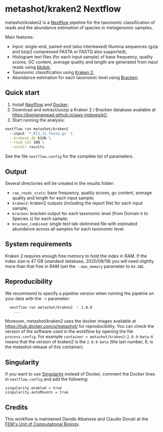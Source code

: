 # metashot/kraken2 Nextflow

metashot/kraken2 is a [Nextflow](https://www.nextflow.io/) pipeline for the
taxonomic classification of reads and the abundance estimation of species in
metagenomic samples.

Main features:

- Input: single-end, paired-end (also interleaved) Illumina sequences (gzip
  and bzip2 compressed FASTA or FASTQ also supported);
- Histogram text files (for each input sample) of base frequency, quality
  scores, GC content, average quality and length are generated from input reads
  using
  [bbduk](https://jgi.doe.gov/data-and-tools/bbtools/bb-tools-user-guide/bbduk-guide/);
- Taxonomic classification using 
  [Kraken 2](http://ccb.jhu.edu/software/kraken2/index.shtml);
- Abundance estimation for each taxonomic level using
  [Bracken](http://ccb.jhu.edu/software/bracken/index.shtml).

## Quick start

1. Install [Nextflow](https://www.nextflow.io/) and [Docker](https://www.docker.com/);
1. Download and extract/unzip a Kraken 2 / Bracken database available at
   https://benlangmead.github.io/aws-indexes/k2;
1. Start running the analysis:
   
  ```bash
  nextflow run metashot/kraken2
    --input '*_R{1,2}.fastq.gz' \
    --kraken2_db k2db \
    --read_len 100 \
    --outdir results
  ```

See the file ``nextflow.config`` for the complete list of parameters.

## Output
Several directories will be created in the results folder:

- ``raw_reads_stats``: base frequency, quality scores, gc content, average
  quality and length for each input sample;
- ``kraken2``: kraken2 outputs (including the report file) for each input
  sample;
- ``bracken``: bracken output for each taxonomic level (from Domain ``D`` to
  Species ``S``) for each sample;
- ``bracken_combined``: single text tab-delimined file with estimated
  abundance across all samples for each taxonomic level.

## System requirements
Kraken 2 requires enough free memory to hold the index in RAM. If the index size
is 47 GB (standard database, 2020/09/19) you will need slightly more  than that
free in RAM (set the ``--max_memory`` parameter to ``64.GB``).

## Reproducibility
We recommend to specify a pipeline version when running the pipeline on your
data with the ``-r`` parameter:

```bash
  nextflow run metashot/kraken2 -r 1.0.0
    ...
```

Moreover, metashot/kraken2 uses the docker images available at
https://hub.docker.com/u/metashot/ for reproducibility. You can check the
version of the software used in the workflow by opening the file
``process.config``. For example ``container = metashot/kraken2:2.0.9-beta-6``
means that the version of kraken2 is the ``2.0.9-beta`` (the last number, 6, is
the metashot release of this container).

## Singularity
If you want to use [Singularity](https://singularity.lbl.gov/) instead of Docker,
comment the Docker lines in ``nextflow.config`` and add the following:

```nextflow
singularity.enabled = true
singularity.autoMounts = true
```

## Credits
This workflow is maintained Davide Albanese and Claudio Donati at the [FEM's
Unit of Computational
Biology](https://www.fmach.it/eng/CRI/general-info/organisation/Chief-scientific-office/Computational-biology).
